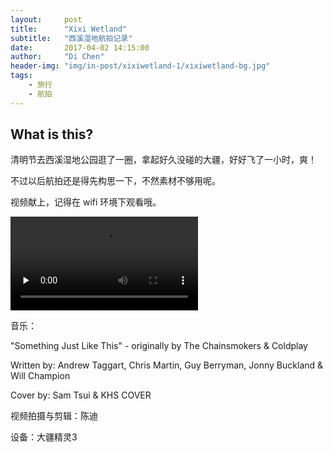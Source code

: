 ```yaml
---
layout:     post
title:      "Xixi Wetland"
subtitle:   "西溪湿地航拍记录"
date:       2017-04-02 14:15:00
author:     "Di Chen"
header-img: "img/in-post/xixiwetland-1/xixiwetland-bg.jpg"
tags:
    - 旅行
    - 航拍 
---
```



## What is this?

清明节去西溪湿地公园逛了一圈，拿起好久没碰的大疆，好好飞了一小时，爽！

不过以后航拍还是得先构思一下，不然素材不够用呢。

视频献上，记得在 wifi 环境下观看哦。

<video id="video" class="wrap" controls="" preload="none" type="video/mp4">  
<source src="http://chendi.oss-cn-shanghai.aliyuncs.com/videos/xixi_small.mp4">  
</video>

音乐：

"Something Just Like This" - originally by The Chainsmokers & Coldplay 

Written by: Andrew Taggart, Chris Martin, Guy Berryman, Jonny Buckland & Will Champion

Cover by: Sam Tsui & KHS COVER

视频拍摄与剪辑：陈迪

设备：大疆精灵3
